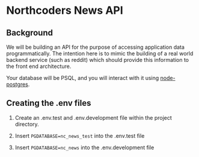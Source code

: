 # Northcoders News API

## Background

We will be building an API for the purpose of accessing application data programmatically. The intention here is to mimic the building of a real world backend service (such as reddit) which should provide this information to the front end architecture.

Your database will be PSQL, and you will interact with it using [node-postgres](https://node-postgres.com/).


## Creating the .env files

1. Create an .env.test and .env.development file within the project directory.

2. Insert `PGDATABASE=nc_news_test` into the .env.test file

3. Insert `PGDATABASE=nc_news` into the .env.development file
